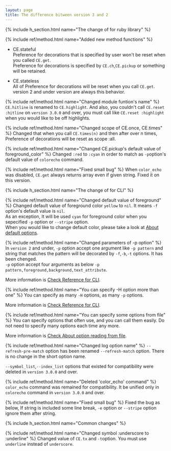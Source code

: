 ```yaml
---
layout: page
title: The difference bitween version 3 and 2
---
```


{% include h_section.html name="The change of for ruby library" %}

{% include ref/method.html name="Added new method functions" %}

* CE.stateful   
Preference for decorations that is specified by user won't be reset when you called `CE.get`.   
Preference for decorations is specified by `CE.ch`,`CE.pickup` or something will be retained.

* CE.stateless    
All of Preference for decorations will be reset when you call `CE.get`. version 2 and under version are always this behavior.


{% include ref/method.html name="Changed module funtion's name" %}
`CE.hitline` is renamed to `CE.highlight`.
And also, you couldn't call `CE.reset :hitline` on `version 3.0.0` and over, you must call like `CE.reset :highlight`
when you would like to be off highlights.


{% include ref/method.html name="Changed scope of CE.once, CE.times" %}
Changed that when you call `CE.times(n)` and then after over n times, Preference of decorations will be reset as scope :all.


{% include ref/method.html name="Changed CE.pickup's default value of foreground_color" %}
Changed `:red` to `:cyan` in order to match as `-p`option's default value of `colorecho` command.


{% include ref/method.html name="Fixed small bug" %}
When `color_echo` was disabled, `CE.get` always returns array even if given string. Fixed it on this version.



{% include h_section.html name="The change of for CLI" %}

{% include ref/method.html name="Changed default value of foreground" %}
Changed default value of foreground color `yellow` to `nil`. It means `-f` option's default value is `nil`.   
As an exception, It will be used `cyan` for foreground color when you sepecified `-p` option or `--stripe` option.  
When you would like to change default color, please take a look at [About default options](ref_conf.html#default).


{% include ref/method.html name="Changed parameters of -p option" %}
In `version 2` and under, `-p` option accept one argument like `-p pattern` and string that matches the pattern will be decorated by `-f`,`-b`,`-t` options. It has been chenged.  
`-p` option accept four arguments as below `-p pattern,foreground,background,text_attribute`.  

More information is [Check Reference for CLI](ref_cli.html).


{% include ref/method.html name="You can specify -H option more than one" %}
You can specify as many `-H` options, as many `-p` options.

More information is [Check Reference for CLI](ref_cli.html).


{% include ref/method.html name="You can specify some options from file" %}
You can specify options that often use, and you can call them easily. Do not need to specify many options each time any more.

More information is [Check About option reading from file](ref_conf.html).


{% include ref/method.html name="Changed log option name" %}
`--refresh-pre-match` option has been renamed `--refresh-match` option. There is no change in the short option name.   

`--symbol_list`,`--index_list` options that existed for compatibility were deleted in `version 3.0.0` and over.


{% include ref/method.html name="Deleted 'color_echo' command" %}
`color_echo` command was remained for compatibility. It be unified only in `colorecho` command in `version 3.0.0` and over.

{% include ref/method.html name="Fixed small bug" %}
Fixed the bug as below, If string is included some line break, `-e` option or `--stripe` option ignore them after string.



{% include h_section.html name="Common changes" %}

{% include ref/method.html name="Changed symbol :underscore to :underline" %}
Changed value of `CE.tx` and `-t`option. You must use `underline` instead of `underscore`.
